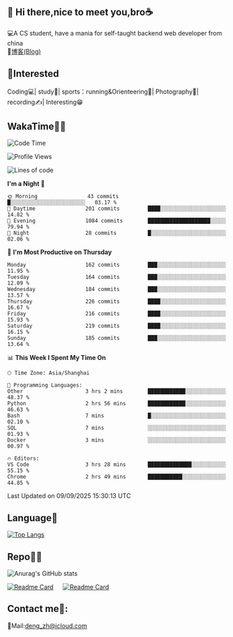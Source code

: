 👋 Hi there,nice to meet you,bro☕
---
💻A CS student, have a mania for self-taught backend web developer from china   
📌[博客(Blog)](https://github.com/HealUP/MyBlog)

 <!-- waka-box start -->
 <!-- waka-box end -->
 
🧲**Interested**
--
Coding💻| study📖| sports：running&Orienteering🏃‍| Photography📸| recording✍️| Interesting😁

WakaTime👨‍💻
---
<!--START_SECTION:waka-->
![Code Time](http://img.shields.io/badge/Code%20Time-3%2C556%20hrs%2010%20mins-blue)

![Profile Views](http://img.shields.io/badge/Profile%20Views-0-blue)

![Lines of code](https://img.shields.io/badge/From%20Hello%20World%20I%27ve%20Written-205.1%20thousand%20lines%20of%20code-blue)

**I'm a Night 🦉** 

```text
🌞 Morning                43 commits          █░░░░░░░░░░░░░░░░░░░░░░░░   03.17 % 
🌆 Daytime                201 commits         ████░░░░░░░░░░░░░░░░░░░░░   14.82 % 
🌃 Evening                1084 commits        ████████████████████░░░░░   79.94 % 
🌙 Night                  28 commits          █░░░░░░░░░░░░░░░░░░░░░░░░   02.06 % 
```
📅 **I'm Most Productive on Thursday** 

```text
Monday                   162 commits         ███░░░░░░░░░░░░░░░░░░░░░░   11.95 % 
Tuesday                  164 commits         ███░░░░░░░░░░░░░░░░░░░░░░   12.09 % 
Wednesday                184 commits         ███░░░░░░░░░░░░░░░░░░░░░░   13.57 % 
Thursday                 226 commits         ████░░░░░░░░░░░░░░░░░░░░░   16.67 % 
Friday                   216 commits         ████░░░░░░░░░░░░░░░░░░░░░   15.93 % 
Saturday                 219 commits         ████░░░░░░░░░░░░░░░░░░░░░   16.15 % 
Sunday                   185 commits         ███░░░░░░░░░░░░░░░░░░░░░░   13.64 % 
```


📊 **This Week I Spent My Time On** 

```text
🕑︎ Time Zone: Asia/Shanghai

💬 Programming Languages: 
Other                    3 hrs 2 mins        ████████████░░░░░░░░░░░░░   48.37 % 
Python                   2 hrs 56 mins       ████████████░░░░░░░░░░░░░   46.63 % 
Bash                     7 mins              █░░░░░░░░░░░░░░░░░░░░░░░░   02.10 % 
SQL                      7 mins              ░░░░░░░░░░░░░░░░░░░░░░░░░   01.93 % 
Docker                   3 mins              ░░░░░░░░░░░░░░░░░░░░░░░░░   00.97 % 

🔥 Editors: 
VS Code                  3 hrs 28 mins       ██████████████░░░░░░░░░░░   55.15 % 
Chrome                   2 hrs 49 mins       ███████████░░░░░░░░░░░░░░   44.85 % 
```


 Last Updated on 09/09/2025 15:30:13 UTC
<!--END_SECTION:waka-->

Language🚀
---
[![Top Langs](https://github-readme-stats.vercel.app/api/top-langs/?username=HealUP&layout=compact&hide_border=true)](https://github.com/HealUP)

Repo🧑‍💻
---
![Anurag's GitHub stats](https://github-readme-stats.vercel.app/api?username=HealUP&count_private=true&show_icons=true&theme=gruvbox&hide_border=true) 

[![Readme Card](https://github-readme-stats.vercel.app/api/pin/?username=HealUP&repo=InternetEy&theme=transparent)](https://github.com/HealUP/InternetEy) &emsp;
[![Readme Card](https://github-readme-stats.vercel.app/api/pin/?username=HealUP&repo=CampusExperience&theme=transparent)](https://github.com/HealUP/CampusExperience)


Contact me📱:
---
📮Mail:deng_zh@icloud.com  
